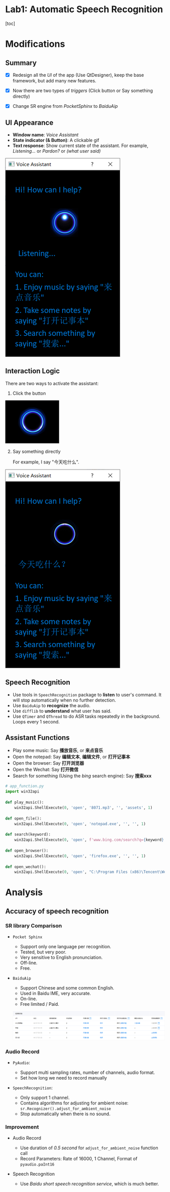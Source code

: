 # Lab1: Automatic Speech Recognition

[toc]

# Modifications

## Summary

- [x] Redesign all the *UI* of the app (Use QtDesigner), keep the base framework, but add many new features.

- [x] Now there are two types of *triggers* (Click button or Say something directly)

- [x] Change SR engine from *PocketSphinx* to *BaiduAip*

## UI Appearance

- **Window name**: *Voice Assistant*
- **State indicator (& Button)**: A clickable gif
- **Text response**: Show current state of the assistant. For example, *Listening...* or *Pardon?* or *(what user said)*

![](doc_images/main.png)

## Interaction Logic

There are two ways to activate the assistant:

1. Click the button

![](doc_images/button.png)

2. Say something directly

   For example, I say "今天吃什么".

![](doc_images/eat_what.png)


## Speech Recognition

- Use tools in `SpeechRecognition` package to **listen** to user's command. It will stop automatically when no further detection.
- Use `BaiduAip` to **recognize** the audio.
- Use `difflib` to **understand** what user has said.
- Use `QTimer` and `QThread` to do ASR tasks repeatedly in the background. Loops every 1 second.

## Assistant Functions

- Play some music: Say **播放音乐**, or **来点音乐**
- Open the notepad: Say **编辑文本**, **编辑文件**, or **打开记事本**
- Open the browser: Say **打开浏览器**
- Open the Wechat: Say **打开微信**
- Search for something (Using the *bing* search engine): Say **搜索xxx**

```python
# app_function.py
import win32api

def play_music():
    win32api.ShellExecute(0, 'open', '8071.mp3', '', 'assets', 1)

def open_file():
    win32api.ShellExecute(0, 'open', 'notepad.exe', '', '', 1)

def search(keyword):
    win32api.ShellExecute(0, 'open', f'www.bing.com/search?q={keyword}', '', '', 1)

def open_browser():
    win32api.ShellExecute(0, 'open', 'firefox.exe', '', '', 1)

def open_wechat():
    win32api.ShellExecute(0, 'open', "C:\Program Files (x86)\Tencent\WeChat\WeChat.exe", '', '', 1)
```

# Analysis

## Accuracy of speech recognition

### SR library Comparison

- `Pocket Sphinx`
  
  - Support only one language per recognition.
  - Tested, but very poor.
  - Very sensitive to English pronunciation.
  - Off-line.
  - Free.
  
- `BaiduAip`
  
  - Support Chinese and some common English.
  - Used in Baidu IME, very accurate.
  - On-line.
  - Free limited / Paid.
  
  ![](doc_images/baidu_aip.png)

### Audio Record

- `PyAudio`: 

  - Support multi sampling rates, number of channels, audio format.
  - Set how long we need to record manually 

- `SpeechRecognition`: 
  - Only support 1 channel. 
  - Contains algorithms for adjusting for ambient noise: `sr.Recognizer().adjust_for_ambient_noise`
  - Stop automatically when there is no sound.

### Improvement

- Audio Record

  - Use duration of *0.5 second* for `adjust_for_ambient_noise` function call
  - Record Parameters: Rate of 16000, 1 Channel, Format of `pyaudio.paInt16`

- Speech Recognition

  - Use *Baidu short speech recognition service*, which is much better.